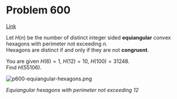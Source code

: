 # Problem 600

[Link](https://projecteuler.net/problem=600)

Let $H(n)$ be the number of distinct integer sided **equiangular** convex hexagons with perimeter not exceeding $n$.  
Hexagons are distinct if and only if they are not **congruent**.

You are given $H(6) = 1$, $H(12) = 10$, $H(100) = 31248$.  
Find $H(55106)$.

![p600-equiangular-hexagons.png](resources/images/0600_equiangular_hexagons.png?1678992054)

*Equiangular hexagons with perimeter not exceeding $12$*